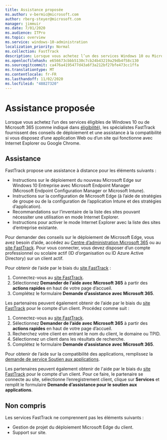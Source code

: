 ```yaml
---
title: Assistance proposée
ms.author: v-bermic@microsoft.com
author: rberg-steyer@microsoft.com
manager: jimmuir
ms.date: 7/01/2020
ms.audience: ITPro
ms.topic: overview
ms.service: windows-10-administration
localization_priority: Normal
ms.collection: FastTrack
description: Lorsque vous achetez l’un des services Windows 10 ou Microsoft 365 (comme indiqué dans les services et les offres éligibles), les spécialistes FastTrack fournissent des instructions de déploiement à distance et une assistance en matière de compatibilité si vous avez une application web ou un site qui fonctionne avec Internet Explorer ou Google Chrome.
ms.openlocfilehash: e656673cbbb5130c7cb24b43219a29db4f58c130
ms.sourcegitcommit: ca476a4195477d43a6f3a212bf27bfe473cc1ffa
ms.translationtype: MT
ms.contentlocale: fr-FR
ms.lasthandoff: 11/02/2020
ms.locfileid: "48827320"
---
```

# <a name="assistance-offered"></a>Assistance proposée

Lorsque vous achetez l’un des services éligibles de Windows 10 ou de Microsoft 365 (comme indiqué dans [éligibilité](eligibility.md)), les spécialistes FastTrack fournissent des conseils de déploiement et une assistance à la compatibilité si vous disposez d’une application Web ou d’un site qui fonctionne avec Internet Explorer ou Google Chrome. 

## <a name="assistance"></a>Assistance

FastTrack propose une assistance à distance pour les éléments suivants :
- Instructions sur le déploiement du nouveau Microsoft Edge sur Windows 10 Entreprise avec Microsoft Endpoint Manager (Microsoft Endpoint Configuration Manager or Microsoft Intune).
- Instructions sur la configuration de Microsoft Edge (à l’aide de stratégies de groupe ou de la configuration de l’application Intune et des stratégies d’application).
- Recommandations sur l’inventaire de la liste des sites pouvant nécessiter une utilisation en mode Internet Explorer.
- Instructions pour activer le mode Internet Explorer avec la liste des sites d’entreprise existante.

Pour demander des conseils sur le déploiement de Microsoft Edge, vous avez besoin d’aide, accédez au [Centre d’administration Microsoft 365](https://go.microsoft.com/fwlink/?linkid=2032704) ou au [site FastTrack](https://go.microsoft.com/fwlink/?linkid=780698). Pour vous connecter, vous devez disposer d’un compte professionnel ou scolaire actif (ID d’organisation ou ID Azure Active Directory) sur un client actif. 

Pour obtenir de l’aide par le biais du [site FastTrack](https://go.microsoft.com/fwlink/?linkid=780698) : 
1.    Connectez-vous au [site FastTrack](https://go.microsoft.com/fwlink/?linkid=780698). 
2.    Sélectionnez **Demander de l’aide avec Microsoft 365** à partir des **actions rapides** en haut de votre page d’accueil.
3.    Complétez le formulaire **Demande d’assistance avec Microsoft 365**.
  
Les partenaires peuvent également obtenir de l’aide par le biais du [site FastTrack](https://go.microsoft.com/fwlink/?linkid=780698) pour le compte d’un client. Procédez comme suit :
1.    Connectez-vous au [site FastTrack](https://go.microsoft.com/fwlink/?linkid=780698). 
2.    Sélectionnez **Demander de l’aide avec Microsoft 365** à partir des **actions rapides** en haut de votre page d’accueil.
3.    Recherchez votre client en entrant le nom du client, le domaine ou TPID.
4.    Sélectionnez un client dans les résultats de recherche.
5.    Complétez le formulaire **Demande d’assistance avec Microsoft 365**.
 
Pour obtenir de l’aide sur la compatibilité des applications, remplissez la [demande de service Soutien aux applications](https://go.microsoft.com/fwlink/?linkid=2022721).

Les partenaires peuvent également obtenir de l'aide par le biais du [site FastTrack](https://go.microsoft.com/fwlink/?linkid=780698) pour le compte d'un client. Pour ce faire, le partenaire se connecte au site, sélectionne l’enregistrement client, clique sur **Services** et remplit le formulaire **Demande d’assistance pour le soutien aux applications**.

## <a name="out-of-scope"></a>Non compris

Les services FastTrack ne comprennent pas les éléments suivants :
- Gestion de projet du déploiement Microsoft Edge du client.
- Support sur site.

